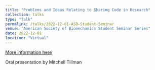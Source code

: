 ```yaml
---
title: "Problems and Ideas Relating to Sharing Code in Research"
collection: talks
type: "Talk"
permalink: /talks/2022-12-01-ASB-Student-Seminar
venue: "American Society of Biomechanics Student Seminar Series"
date: 2022-12-01
location: "Virtual"
---
```


[More information here](https://www.youtube.com/watch?v=D6GV7sVvbsA&t=0s)

Oral presentation by Mitchell Tillman
